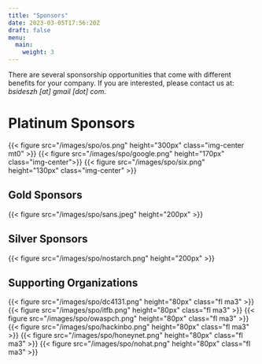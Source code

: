 ```yaml
---
title: "Sponsors"
date: 2023-03-05T17:56:20Z
draft: false
menu:
  main:
    weight: 3
---
```


There are several sponsorship opportunities that come with different benefits
for your company. If you are interested, please contact us at: _bsideszh [at]
gmail [dot] com_.

# Platinum Sponsors

{{< figure src="/images/spo/os.png" height="300px" class="img-center mt0" >}}
{{< figure src="/images/spo/google.png" height="170px" class="img-center">}}
{{< figure src="/images/spo/six.png" height="130px" class="img-center" >}}

## Gold Sponsors

{{< figure src="/images/spo/sans.jpeg" height="200px" >}}

## Silver Sponsors

{{< figure src="/images/spo/nostarch.png" height="200px" >}}

## Supporting Organizations

{{< figure src="/images/spo/dc4131.png" height="80px"  class="fl ma3" >}}
{{< figure src="/images/spo/itfb.png" height="80px" class="fl ma3" >}}
{{< figure src="/images/spo/owaspch.png" height="80px" class="fl ma3" >}}
{{< figure src="/images/spo/hackinbo.png" height="80px" class="fl ma3" >}}
{{< figure src="/images/spo/honeynet.png" height="80px" class="fl ma3" >}}
{{< figure src="/images/spo/nohat.png" height="80px" class="fl ma3" >}}
